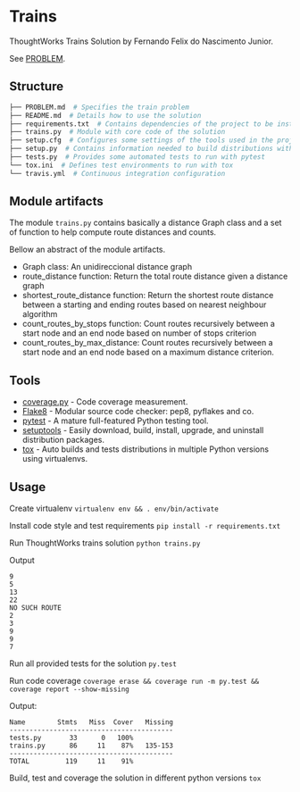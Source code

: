 # Trains

ThoughtWorks Trains Solution by Fernando Felix do Nascimento Junior.

See [PROBLEM](/PROBLEM.md).

## Structure

```sh
├── PROBLEM.md  # Specifies the train problem
├── README.md  # Details how to use the solution
├── requirements.txt  # Contains dependencies of the project to be installed using pip
├── trains.py  # Module with core code of the solution
├── setup.cfg  # Configures some settings of the tools used in the project
├── setup.py  # Contains information needed to build distributions with setuptools
├── tests.py  # Provides some automated tests to run with pytest
└── tox.ini  # Defines test environments to run with tox
└── travis.yml  # Continuous integration configuration
```

## Module artifacts

The module `trains.py` contains basically a distance Graph class and a set of function to help compute route distances and counts.

Bellow an abstract of the module artifacts.

* Graph class: An unidireccional distance graph
* route_distance function: Return the total route distance given a distance graph
* shortest_route_distance function: Return the shortest route distance between a starting and ending routes based on
nearest neighbour algorithm
* count_routes_by_stops function: Count routes recursively between a start node and an end node based on number of stops
criterion
* count_routes_by_max_distance: Count routes recursively between a start node and an end node based on a maximum
distance criterion.

## Tools

* [coverage.py](https://coverage.readthedocs.org/) - Code coverage measurement.
* [Flake8](https://flake8.readthedocs.org/) - Modular source code checker: pep8, pyflakes and co.
* [pytest](http://pytest.org/) - A mature full-featured Python testing tool.
* [setuptools](https://pythonhosted.org/setuptools/setuptools.html) - Easily download, build, install, upgrade, and uninstall distribution packages.
* [tox](https://tox.readthedocs.org/) - Auto builds and tests distributions in multiple Python versions using virtualenvs.


## Usage

Create virtualenv
`virtualenv env && . env/bin/activate`

Install code style and test requirements
`pip install -r requirements.txt`

Run ThoughtWorks trains solution
`python trains.py`

Output
```
9
5
13
22
NO SUCH ROUTE
2
3
9
9
7
```

Run all provided tests for the solution
`py.test`

Run code coverage
`coverage erase && coverage run -m py.test && coverage report --show-missing`

Output:
```
Name        Stmts   Miss  Cover   Missing
-----------------------------------------
tests.py       33      0   100%
trains.py      86     11    87%   135-153
-----------------------------------------
TOTAL         119     11    91%
```

Build, test and coverage the solution in different python versions
`tox`
